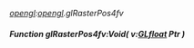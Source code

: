 _[opengl](../../modules/opengl/opengl-module.md):[opengl](../../modules/opengl/opengl-module.md).glRasterPos4fv_
##### Function glRasterPos4fv:Void( v:[GLfloat](../../modules/opengl/opengl-glfloat.md) Ptr )
